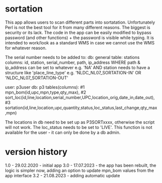# sortation

This app allows users to scan different parts into sortatation.
Unfortunately Perl is not the best tool for it from many different reasons. The biggest is security or its lack. The code in the app can be easily modified to bypass password (and other functions) + the password is visible while typing.
It is intended to work/look as a standard WMS in case we cannot use the WMS for whatever reason.

The serial number needs to be added to:
db: general
table: stations
columns: id, station, serial_number, path, ip_address
WHERE path & ip_address can be set to whatever e.g. 'NA'
AND station needs to have a structure like 'place_line_type' e.g. 'NLDC_NL07_SORTATION-IN' OR 'NLDC_NL07_SORTATION-OUT'

user: p3user
db: p3
tables(columns):
#1 mpn_bom(id,upc,mpn,type,qty_max),
#2 sort_loc(id,line,location,serial_number,UPC,location_orig,date_in,date_out),
#3 sortation(id,line,location,upc,quantity,status,loc_status,last_change,qty_max,mpn)

The locations in db need to be set up as P3SORTxxxx, otherwise the script will not work.
The loc_status needs to be set to 'LIVE'. This function is not available for the user - it can only be done by a db admin.

# version history

1.0 - 29.02.2020 - initial app
3.0 - 17.07.2023 - the app has been rebuilt, the logic is simpler now, adding an option to update mpn_bom values from the app interface
3.2 - 21.08.2023 - adding automatic update
